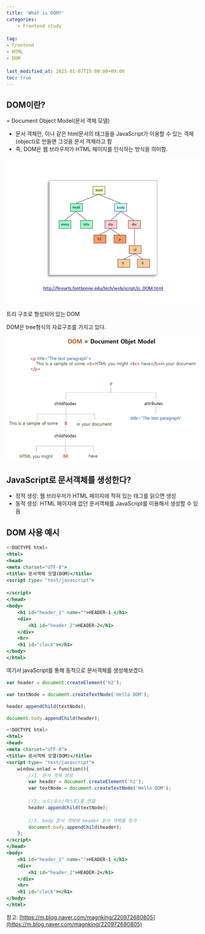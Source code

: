 ```yaml
---
title: 'What is DOM?'
categories:
    - Frontend study

tag:
- Frontend
- HTML
- DOM

last_modified_at: 2023-01-07T15:00:00+09:00
toc: true
---
```


## DOM이란?

= Document Object Model(문서 객체 모델)

- 문서 객체란, <html>이나 <body> 같은 html문서의 태그들을 JavaScript가 이용할 수 있는 객체(object)로 만들면 그것을 문서 객체라고 함
- 즉, DOM은 웹 브라우저가 HTML 페이지를 인식하는 방식을 의미함.

![트리 구조로 형성되어 있는 DOM](/assets/img/2023-01-07-DOM/DOM1.png)

트리 구조로 형성되어 있는 DOM

DOM은 tree형식의 자료구조를 가지고 있다.

![Untitled](/assets/img/2023-01-07-DOM/DOM2.png)

## JavaScript로 문서객체를 생성한다?

- 정적 생성: 웹 브라우저가 HTML 페이지에 적혀 있는 태그를 읽으면 생성
- 동적 생성: HTML 페이지에 없던 문서객체를 JavaScript를 이용해서 생성할 수 있음

## DOM 사용 예시

```jsx
<!DOCTYPE html>
<html>
<head>
<meta charset="UTF-8">
<title> 문서객체 모델(DOM)</title>
<script type= "text/javascript">

</script>
</head>
<body>
	<h1 id="header_1" name="">HEADER-1 </h1>
	<div>
		<h1 id="header_2">HEADER-2</h1>
	</div>
	<hr>
	<h1 id="clock"></h1>
</body>
</html>
```

여기서 javaScript를 통해 동적으로 문서객체를 생성해보겠다.

```jsx
var header = document.createElement('h2');
```

```jsx
var textNode = document.createTextNode('Hello DOM');
```

```jsx
header.appendChild(textNode);
```

```jsx
document.body.appendChild(header);
```

```jsx
<!DOCTYPE html>
<html>
<head>
<meta charset="UTF-8">
<title> 문서객체 모델(DOM)</title>
<script type= "text/javascript">
	window.onlad = function(){
		//1. 문서 객체 생성
		var header = document.createElement('h2');
		var textNode = document.createTextNode('Hello DOM');

		//2. 노드(요소/텍스트)를 연결
		header.appendChild(textNode);

		//3. body 문서 객체에 header 문서 객체를 추가
		document.body.appendChild(header);
	};
</script>
</head>
<body>
	<h1 id="header_1" name="">HEADER-1 </h1>
	<div>
		<h1 id="header_2">HEADER-2</h1>
	</div>
	<hr>
	<h1 id="clock"></h1>
</body>
</html>
```

참고: [https://m.blog.naver.com/magnking/220972680805](https://m.blog.naver.com/magnking/220972680805)